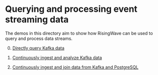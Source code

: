 # Querying and processing event streaming data

The demos in this directory aim to show how RisingWave can be used to query and process data streams. 

0. [Directly query Kafka data](000-query-kafka.md)

1. [Continuously ingest and analyze Kafka data](001-ingest-analyze-kafka.md)

2. [Continuously ingest and join data from Kafka and PostgreSQL](002-ingest-analyze-kafka-pg.md)


